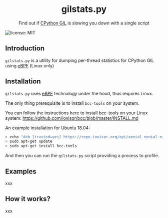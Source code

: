 <p align="center">
   
</p>

<h1 align="center">gilstats.py</h1>
<p align="center">
    Find out if <a href="https://opensource.com/article/17/4/grok-gil">CPython GIL</a> is slowing you down with a single script
</p>

![license: MIT](https://img.shields.io/badge/license-MIT-blue.svg?style=flat-square) 

## Introduction
`gilstats.py` is a utility for dumping per-thread statistics for CPython GIL using [eBPF](http://www.brendangregg.com/blog/2019-01-01/learn-ebpf-tracing.html) (Linux only)

## Installation
`gilstats.py` uses [eBPF](http://www.brendangregg.com/blog/2019-01-01/learn-ebpf-tracing.html) technology under the hood, thus requires Linux.

The only thing prerequisite is to install `bcc-tools` on your system. 

You can follow the instructions here to install bcc-tools on your Linux system:
https://github.com/iovisor/bcc/blob/master/INSTALL.md

An example installation for Ubuntu 18.04:

```bash
> echo "deb [trusted=yes] https://repo.iovisor.org/apt/xenial xenial-nightly main" | sudo tee /etc/apt/sources.list.d/iovisor.list
> sudo apt-get update
> sudo apt-get install bcc-tools
```

And then you can run the `gilstats.py` script providing a process to profile.

## Examples

xxx

## How it works?

xxx

